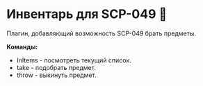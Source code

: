 # Инвентарь для SCP-049 🔗

Плагин, добавляющий возможность SCP-049 брать предметы.

**Команды:**

* InItems - посмотреть текущий список.
* take - подобрать предмет.
* throw - выкинуть предмет.&#x20;
